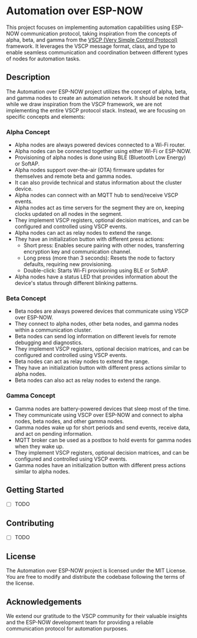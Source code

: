 # Automation over ESP-NOW

This project focuses on implementing automation capabilities using ESP-NOW communication protocol, taking inspiration from the concepts of alpha, beta, and gamma from the [VSCP (Very Simple Control Protocol)](https://github.com/grodansparadis/vscp-espnow) framework. It leverages the VSCP message format, class, and type to enable seamless communication and coordination between different types of nodes for automation tasks.

## Description

The Automation over ESP-NOW project utilizes the concept of alpha, beta, and gamma nodes to create an automation network. It should be noted that while we draw inspiration from the VSCP framework, we are not implementing the entire VSCP protocol stack. Instead, we are focusing on specific concepts and elements:

### Alpha Concept
* Alpha nodes are always powered devices connected to a Wi-Fi router.
* Alpha nodes can be connected together using either Wi-Fi or ESP-NOW.
* Provisioning of alpha nodes is done using BLE (Bluetooth Low Energy) or SoftAP.
* Alpha nodes support over-the-air (OTA) firmware updates for themselves and remote beta and gamma nodes.
* It can also provide technical and status information about the cluster device.
* Alpha nodes can connect with an MQTT hub to send/receive VSCP events.
* Alpha nodes act as time servers for the segment they are on, keeping clocks updated on all nodes in the segment.
* They implement VSCP registers, optional decision matrices, and can be configured and controlled using VSCP events.
* Alpha nodes can act as relay nodes to extend the range.
* They have an initialization button with different press actions:
  * Short press: Enables secure pairing with other nodes, transferring encryption key and communication channel.
  * Long press (more than 3 seconds): Resets the node to factory defaults, requiring new provisioning.
  * Double-click: Starts Wi-Fi provisioning using BLE or SoftAP.
* Alpha nodes have a status LED that provides information about the device's status through different blinking patterns.

### Beta Concept

* Beta nodes are always powered devices that communicate using VSCP over ESP-NOW.
* They connect to alpha nodes, other beta nodes, and gamma nodes within a communication cluster.
* Beta nodes can send log information on different levels for remote debugging and diagnostics.
* They implement VSCP registers, optional decision matrices, and can be configured and controlled using VSCP events.
* Beta nodes can act as relay nodes to extend the range.
* They have an initialization button with different press actions similar to alpha nodes.
* Beta nodes can also act as relay nodes to extend the range.

### Gamma Concept

* Gamma nodes are battery-powered devices that sleep most of the time.
* They communicate using VSCP over ESP-NOW and connect to alpha nodes, beta nodes, and other gamma nodes.
* Gamma nodes wake up for short periods and send events, receive data, and act on pending information.
* MQTT broker can be used as a postbox to hold events for gamma nodes when they wake up.
* They implement VSCP registers, optional decision matrices, and can be configured and controlled using VSCP events.
* Gamma nodes have an initialization button with different press actions similar to alpha nodes.

## Getting Started

- [ ] TODO

## Contributing

- [ ] TODO

## License
The Automation over ESP-NOW project is licensed under the MIT License. You are free to modify and distribute the codebase following the terms of the license.

## Acknowledgements
We extend our gratitude to the VSCP community for their valuable insights and the ESP-NOW development team for providing a reliable communication protocol for automation purposes.

